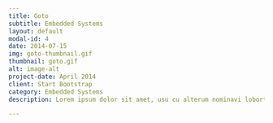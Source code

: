```yaml
---
title: Goto
subtitle: Embedded Systems
layout: default
modal-id: 4
date: 2014-07-15
img: goto-thumbnail.gif
thumbnail: goto.gif
alt: image-alt
project-date: April 2014
client: Start Bootstrap
category: Embedded Systems
description: Lorem ipsum dolor sit amet, usu cu alterum nominavi lobortis. At duo novum diceret. Tantas apeirian vix et, usu sanctus postulant inciderint ut, populo diceret necessitatibus in vim. Cu eum dicam feugiat noluisse.

---
```

